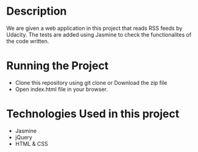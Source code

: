 # Description

We are given a web application in this project that reads RSS feeds by Udacity. The tests are added using Jasmine to check the functionalites of the code written.

# Running the Project

- Clone this repository using git clone or Download the zip file
- Open index.html file in your browser.

# Technologies Used in this project
- Jasmine
- jQuery
- HTML & CSS
